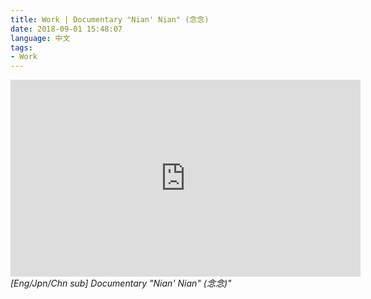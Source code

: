 ```yaml
---
title: Work | Documentary "Nian' Nian" (念念)
date: 2018-09-01 15:48:07
language: 中文
tags:
- Work
---
```


<iframe width="560" height="315" src="https://www.youtube.com/embed/QocgLpdHsrw" title="YouTube video player" frameborder="0" allow="accelerometer; autoplay; clipboard-write; encrypted-media; gyroscope; picture-in-picture" allowfullscreen></iframe>
<br>
<i>[Eng/Jpn/Chn sub] Documentary "Nian' Nian" (念念)"</i>
